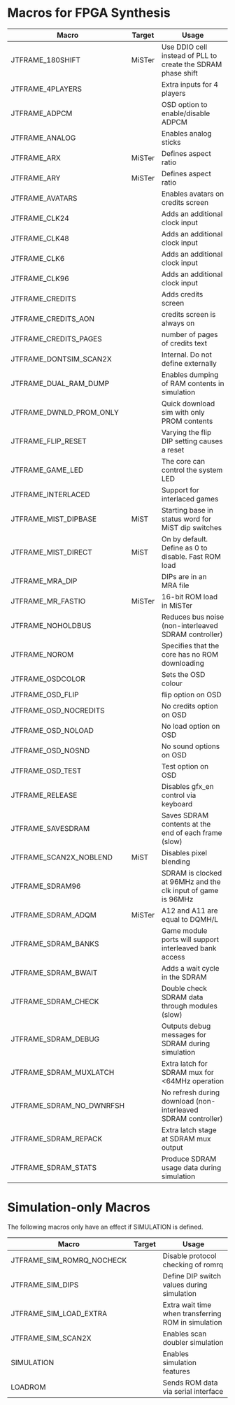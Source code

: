 # Macros for FPGA Synthesis

Macro                    | Target  |  Usage
-------------------------|---------|----------------------
JTFRAME_180SHIFT         | MiSTer  | Use DDIO cell instead of PLL to create the SDRAM phase shift
JTFRAME_4PLAYERS         |         | Extra inputs for 4 players
JTFRAME_ADPCM            |         | OSD option to enable/disable ADPCM
JTFRAME_ANALOG           |         | Enables analog sticks
JTFRAME_ARX              | MiSTer  | Defines aspect ratio
JTFRAME_ARY              | MiSTer  | Defines aspect ratio
JTFRAME_AVATARS          |         | Enables avatars on credits screen
JTFRAME_CLK24            |         | Adds an additional clock input
JTFRAME_CLK48            |         | Adds an additional clock input
JTFRAME_CLK6             |         | Adds an additional clock input
JTFRAME_CLK96            |         | Adds an additional clock input
JTFRAME_CREDITS          |         | Adds credits screen
JTFRAME_CREDITS_AON      |         | credits screen is always on
JTFRAME_CREDITS_PAGES    |         | number of pages of credits text
JTFRAME_DONTSIM_SCAN2X   |         | Internal. Do not define externally
JTFRAME_DUAL_RAM_DUMP    |         | Enables dumping of RAM contents in simulation
JTFRAME_DWNLD_PROM_ONLY  |         | Quick download sim with only PROM contents
JTFRAME_FLIP_RESET       |         | Varying the flip DIP setting causes a reset
JTFRAME_GAME_LED         |         | The core can control the system LED
JTFRAME_INTERLACED       |         | Support for interlaced games
JTFRAME_MIST_DIPBASE     | MiST    | Starting base in status word for MiST dip switches
JTFRAME_MIST_DIRECT      | MiST    | On by default. Define as 0 to disable. Fast ROM load
JTFRAME_MRA_DIP          |         | DIPs are in an MRA file
JTFRAME_MR_FASTIO        | MiSTer  | 16-bit ROM load in MiSTer
JTFRAME_NOHOLDBUS        |         | Reduces bus noise (non-interleaved SDRAM controller)
JTFRAME_NOROM            |         | Specifies that the core has no ROM downloading
JTFRAME_OSDCOLOR         |         | Sets the OSD colour
JTFRAME_OSD_FLIP         |         | flip option on OSD
JTFRAME_OSD_NOCREDITS    |         | No credits option on OSD
JTFRAME_OSD_NOLOAD       |         | No load option on OSD
JTFRAME_OSD_NOSND        |         | No sound options on OSD
JTFRAME_OSD_TEST         |         | Test option on OSD
JTFRAME_RELEASE          |         | Disables gfx_en control via keyboard
JTFRAME_SAVESDRAM        |         | Saves SDRAM contents at the end of each frame (slow)
JTFRAME_SCAN2X_NOBLEND   | MiST    | Disables pixel blending
JTFRAME_SDRAM96          |         | SDRAM is clocked at 96MHz and the clk input of game is 96MHz
JTFRAME_SDRAM_ADQM       | MiSTer  | A12 and A11 are equal to DQMH/L
JTFRAME_SDRAM_BANKS      |         | Game module ports will support interleaved bank access
JTFRAME_SDRAM_BWAIT      |         | Adds a wait cycle in the SDRAM
JTFRAME_SDRAM_CHECK      |         | Double check SDRAM data through modules (slow)
JTFRAME_SDRAM_DEBUG      |         | Outputs debug messages for SDRAM during simulation
JTFRAME_SDRAM_MUXLATCH   |         | Extra latch for SDRAM mux for <64MHz operation
JTFRAME_SDRAM_NO_DWNRFSH |         | No refresh during download (non-interleaved SDRAM controller)
JTFRAME_SDRAM_REPACK     |         | Extra latch stage at SDRAM mux output
JTFRAME_SDRAM_STATS      |         | Produce SDRAM usage data during simulation

# Simulation-only Macros

The following macros only have an effect if SIMULATION is defined.

Macro                    | Target  |  Usage
-------------------------|---------|---------------------------------------------
JTFRAME_SIM_ROMRQ_NOCHECK|         | Disable protocol checking of romrq
JTFRAME_SIM_DIPS         |         | Define DIP switch values during simulation
JTFRAME_SIM_LOAD_EXTRA   |         | Extra wait time when transferring ROM in simulation
JTFRAME_SIM_SCAN2X       |         | Enables scan doubler simulation
SIMULATION               |         | Enables simulation features
LOADROM                  |         | Sends ROM data via serial interface